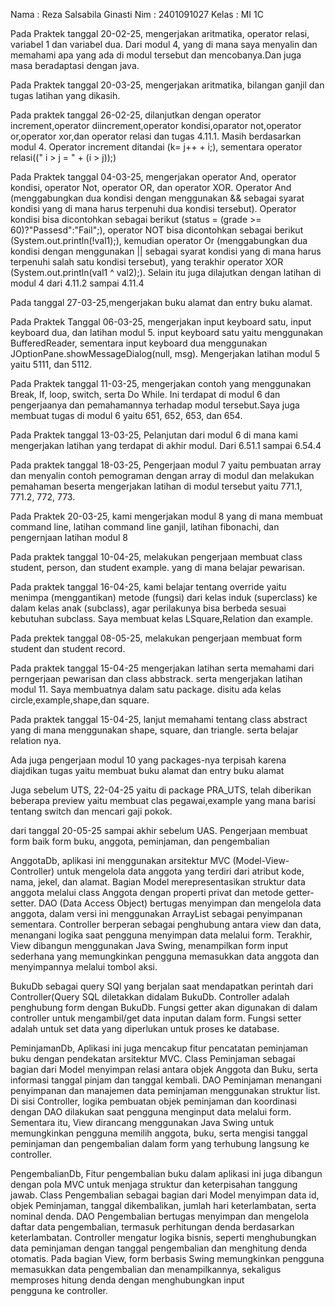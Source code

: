 Nama : Reza Salsabila Ginasti
Nim : 2401091027
Kelas : MI 1C

Pada Praktek tanggal 20-02-25, mengerjakan aritmatika, operator relasi, variabel 1 dan variabel dua. Dari modul 4, 
yang di mana saya menyalin dan memahami apa yang ada di modul tersebut dan mencobanya.Dan juga masa beradaptasi dengan java.

Pada Praktek tanggal 20-03-25, mengerjakan aritmatika, bilangan ganjil dan tugas latihan yang dikasih.

Pada praktek tanggal 26-02-25, dilanjutkan dengan operator increment,operator diincrement,operator kondisi,oparator not,operator or,operator xor,dan  operator relasi dan tugas 4.11.1. Masih berdasarkan modul 4. Operator increment ditandai (k= j++ + i;), sementara operator relasi((" i > j = " + (i > j));)

Pada Praktek tanggal 04-03-25, mengerjakan operator And, operator kondisi, operator Not, operator OR, dan operator XOR. Operator And (menggabungkan dua kondisi dengan menggunakan && sebagai syarat kondisi yang di mana harus terpenuhi dua kondisi tersebut). Operator kondisi bisa dicontohkan sebagai berikut (status = (grade >= 60)?"Passesd":"Fail";), operator NOT bisa dicontohkan sebagai berikut (System.out.println(!val1);), kemudian operator Or (menggabungkan dua kondisi dengan menggunakan || sebagai syarat kondisi yang di mana harus terpenuhi salah satu kondisi tersebut), yang terakhir operator XOR (System.out.println(val1 ^ val2);). Selain itu juga dilajutkan dengan latihan di modul 4 dari 4.11.2 sampai 4.11.4

Pada tanggal 27-03-25,mengerjakan buku alamat dan entry buku alamat.

Pada Praktek Tanggal 06-03-25, mengerjakan input keyboard satu, input keyboard dua,  dan latihan modul 5. input keyboard satu yaitu menggunakan BufferedReader, sementara input keyboard dua menggunakan JOptionPane.showMessageDialog(null, msg). Mengerjakan latihan modul 5 yaitu 5111, dan 5112.

Pada Praktek tanggal 11-03-25, mengerjakan contoh yang menggunakan Break, If, loop, switch, serta Do While. Ini terdapat di modul 6 dan pengerjaanya dan pemahamannya terhadap modul tersebut.Saya juga membuat tugas di modul 6 yaitu 651, 652, 653, dan 654.

Pada Praktek tanggal 13-03-25, Pelanjutan dari modul 6 di mana kami mengerjakan latihan yang terdapat di akhir modul. Dari 6.51.1 sampai 6.54.4

Pada praktek tanggal 18-03-25, Pengerjaan modul 7 yaitu pembuatan array dan menyalin contoh pemograman dengan array di modul dan melakukan pemahaman beserta mengerjakan latihan di modul tersebut yaitu 771.1, 771.2, 772, 773.

Pada Praktek 20-03-25, kami mengerjakan modul 8 yang di mana membuat command line, latihan command line ganjil, latihan fibonachi, dan pengernjaan latihan modul 8

Pada praktek tanggal 10-04-25, melakukan pengerjaan membuat class student, person, dan student example. yang di mana belajar pewarisan.

Pada praktek tanggal 16-04-25, kami belajar tentang override yaitu menimpa (menggantikan) metode (fungsi) dari kelas induk (superclass) ke dalam kelas anak (subclass), agar perilakunya bisa berbeda sesuai kebutuhan subclass. Saya membuat kelas LSquare,Relation dan example.

Pada prektek tanggal 08-05-25, melakukan pengerjaan membuat form student dan student record.

Pada praktek tanggal 15-04-25 mengerjakan latihan serta memahami dari perngerjaan pewarisan dan class abbstrack. serta mengerjakan latihan modul 11. Saya membuatnya dalam satu package. disitu ada kelas circle,example,shape,dan square.

Pada praktek tanggal 15-04-25, lanjut memahami tentang class abstract yang di mana menggunakan shape, square, dan triangle. serta belajar relation nya.

Ada juga pengerjaan modul 10 yang packages-nya terpisah karena diajdikan tugas yaitu membuat buku alamat dan entry buku alamat

Juga sebelum UTS, 22-04-25 yaitu di package PRA_UTS, telah diberikan beberapa preview yaitu membuat clas pegawai,example yang mana barisi tentang switch dan mencari gaji pokok.

dari tanggal 20-05-25 sampai akhir sebelum UAS. Pengerjaan membuat form baik form buku, anggota, peminjaman, dan pengembalian

AnggotaDb, aplikasi ini menggunakan arsitektur MVC (Model-View-Controller) untuk mengelola data anggota yang terdiri dari atribut kode, nama, jekel, dan alamat. Bagian Model merepresentasikan struktur data anggota melalui class Anggota dengan properti privat dan metode getter-setter. DAO (Data Access Object) bertugas menyimpan dan mengelola data anggota, dalam versi ini menggunakan ArrayList sebagai penyimpanan sementara. Controller berperan sebagai penghubung antara view dan data, menangani logika saat pengguna menyimpan data melalui form. Terakhir, View dibangun menggunakan Java Swing, menampilkan form input sederhana yang memungkinkan pengguna memasukkan data anggota dan menyimpannya melalui tombol aksi.

BukuDb sebagai query SQl yang berjalan saat mendapatkan perintah dari Controller(Query SQL diletakkan didalam BukuDb. Controller adalah penghubung form dengan BukuDb. Fungsi getter akan digunakan di dalam controller untuk mengambil/get data inputan dalam form. Fungsi setter adalah untuk set data yang diperlukan untuk proses ke database.

PeminjamanDb, Aplikasi ini juga mencakup fitur pencatatan peminjaman buku dengan pendekatan arsitektur MVC. Class Peminjaman sebagai bagian dari Model menyimpan relasi antara objek Anggota dan Buku, serta informasi tanggal pinjam dan tanggal kembali. DAO Peminjaman menangani penyimpanan dan manajemen data peminjaman menggunakan struktur list. Di sisi Controller, logika pembuatan objek peminjaman dan koordinasi dengan DAO dilakukan saat pengguna menginput data melalui form. Sementara itu, View dirancang menggunakan Java Swing untuk memungkinkan pengguna memilih anggota, buku, serta mengisi tanggal peminjaman dan pengembalian dalam form yang terhubung langsung ke controller.

PengembalianDb, Fitur pengembalian buku dalam aplikasi ini juga dibangun dengan pola MVC untuk menjaga struktur dan keterpisahan tanggung jawab. Class Pengembalian sebagai bagian dari Model menyimpan data id, objek Peminjaman, tanggal dikembalikan, jumlah hari keterlambatan, serta nominal denda. DAO Pengembalian bertugas menyimpan dan mengelola daftar data pengembalian, termasuk perhitungan denda berdasarkan keterlambatan. Controller mengatur logika bisnis, seperti menghubungkan data peminjaman dengan tanggal pengembalian dan menghitung denda otomatis. Pada bagian View, form berbasis Swing memungkinkan pengguna memasukkan data pengembalian dan menampilkannya, sekaligus memproses hitung denda dengan menghubungkan input pengguna ke controller.


